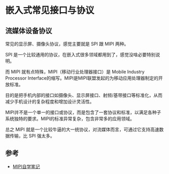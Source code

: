 # 嵌入式常见接口与协议


## 流媒体设备协议

常见的显示屏、摄像头协议，感觉主要就是 SPI 跟 MIPI 两种。

SPI 是一个比较通用的协议，在嵌入式很多领域都用到了，感觉没啥必要特别说明。

而 MIPI 就有点特殊，MIPI（移动行业处理器接口）是 Mobile Industry Processor Interface的缩写。MIPI是MIPI联盟发起的为移动应用处理器制定的开放标准。

目的是把手机内部的接口如摄像头、显示屏接口、射频/基带接口等标准化，从而减少手机设计的复杂程度和增加设计灵活性。

MIPI并不是一个单一的接口或协议，而是包含了一套协议和标准，以满足各种子系统独特的要求。MIPI的标准异常复杂，包含非常多的应用领域。

总之 MIPI 就是一个比较牛逼的大一统协议，对流媒体而言，可通过它支持高速数据传输，比 SPI 强太多。


## 参考

- [MIPI自学笔记](https://zhuanlan.zhihu.com/p/92682047)

